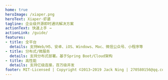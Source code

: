 ```yaml
---
home: true
heroImage: /xiaper.png
heroText: Xiaper·虾婆
tagline: 企业级开源即时通讯解决方案
actionText: 快速上手 →
actionLink: /guide/
features:
- title: 全平台
  details: 支持Web/H5、安卓、iOS、Windows、Mac、微信公众号、小程序等
- title: 分布式/微服务
  details: 支持分布式部署。基于Spring Boot/Cloud架构
- title: 高性能
  details: 支持亿级连接，百万级并发
footer: MIT-Licensed | Copyright ©2013~2019 Jack Ning | 270580156@qq.com
---
```

